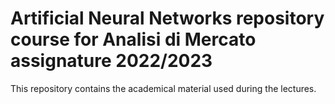 # Artificial Neural Networks repository course for Analisi di Mercato assignature 2022/2023

This repository contains the academical material used during the lectures. 


